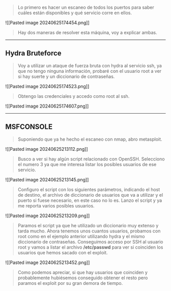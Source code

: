 >Lo primero es hacer un escaneo de todos los puertos para saber cuáles están disponibles y qué servicio corre en ellos.

![[Pasted image 20240625174454.png]]
>Hay dos maneras de resolver esta máquina, voy a explicar ambas.

---
## Hydra Bruteforce
>Voy a utilizar un ataque de fuerza bruta con hydra al servicio ssh, ya que no tengo ninguna información, probaré con el usuario root a ver si hay suerte y un diccionario de contraseñas.

![[Pasted image 20240625174523.png]]
>Obtengo las credenciales y accedo como root al ssh.

![[Pasted image 20240625174607.png]]

---
## MSFCONSOLE
>Suponiendo que ya he hecho el escaneo con nmap, abro metasploit.

![[Pasted image 20240625213112.png]]
>Busco a ver si hay algún script relacionado con OpenSSH.
>Selecciono el numero 3 ya que me interesa listar los posibles usuarios de ese servicio.

![[Pasted image 20240625213145.png]]
>Configuro el script con los siguientes parámetros, indicando el host de destino, el archivo de diccionario de usuarios que va a utilizar y el puerto si fuese necesario, en este caso no lo es.
>Lanzo el script y ya me reporta varios posibles usuarios.

![[Pasted image 20240625213209.png]]
>Paramos el script ya que he utilizado un diccionario muy extenso y tarda mucho.
>Ahora tenemos unos cuantos usuarios, probamos con root como en el ejemplo anterior utilizando hydra y el mismo diccionario de contraseñas.
>Conseguimos acceso por SSH al usuario root y vamos a listar el archivo **/etc/passwd** para ver si coinciden los usuarios que hemos sacado con el exploit.

![[Pasted image 20240625213452.png]]
>Como podemos apreciar, si que hay usuarios que coinciden y probablemente hubiésemos conseguido obtener el resto pero paramos el exploit por su gran demora de tiempo.
